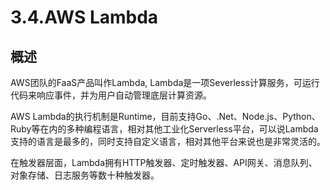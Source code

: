 # 3.4.AWS Lambda

## 概述

AWS团队的FaaS产品叫作Lambda, Lambda是一项Severless计算服务，可运行代码来响应事件，并为用户自动管理底层计算资源。

AWS Lambda的执行机制是Runtime，目前支持Go、.Net、Node.js、Python、Ruby等在内的多种编程语言，相对其他工业化Serverless平台，可以说Lambda支持的语言是最多的，同时支持自定义语言，相对其他平台来说也是非常灵活的。

在触发器层面，Lambda拥有HTTP触发器、定时触发器、API网关、消息队列、对象存储、日志服务等数十种触发器。